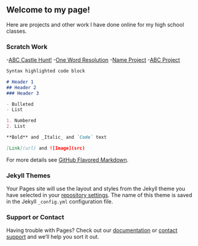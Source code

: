 ## Welcome to my page!

Here are projects and other work I have done online for my high school classes.

### Scratch Work

-[ABC Castle Hunt!](https://scratch.mit.edu/projects/255551887/)
-[One Word Resolution](https://scratch.mit.edu/projects/279478374/)
-[Name Project](https://scratch.mit.edu/projects/238460296/)
-[ABC Project](https://scratch.mit.edu/projects/245424608/)

```markdown
Syntax highlighted code block

# Header 1
## Header 2
### Header 3

- Bulleted
- List

1. Numbered
2. List

**Bold** and _Italic_ and `Code` text

[Link](url) and ![Image](src)
```

For more details see [GitHub Flavored Markdown](https://guides.github.com/features/mastering-markdown/).

### Jekyll Themes

Your Pages site will use the layout and styles from the Jekyll theme you have selected in your [repository settings](https://github.com/gavina-sebastian/School-Project-Work/settings). The name of this theme is saved in the Jekyll `_config.yml` configuration file.

### Support or Contact

Having trouble with Pages? Check out our [documentation](https://help.github.com/categories/github-pages-basics/) or [contact support](https://github.com/contact) and we’ll help you sort it out.
